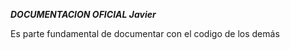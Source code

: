 ***DOCUMENTACION OFICIAL Javier***

<p>Es parte fundamental de documentar con el codigo de los demás</p>